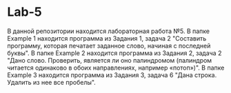 # Lab-5
В данной репозитории находится лабораторная работа №5.
В папке Example 1 находится программа из Задания 1, задача 2 "Составить программу, которая печатает заданное слово, начиная с последней буквы".
В папке Example 2 находится программа из Задания 2, задача 2 "Дано слово. Проверить, является ли оно палиндромом (палиндром читается одинаково в обоих направлениях, например «потоп»)".
В папке Example 3 находится программа из Задания 3, задача 6 "Дана строка. Удалить из нее все пробелы".

